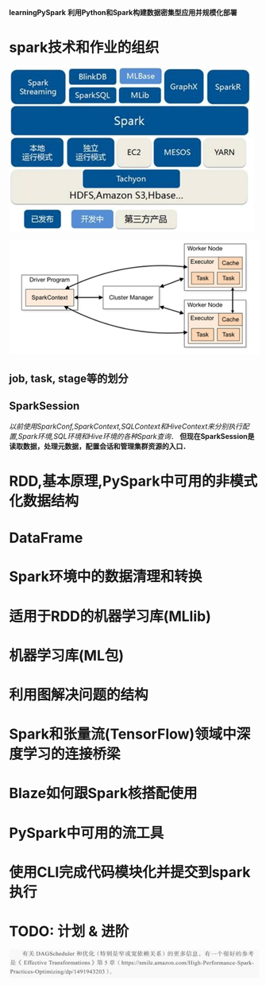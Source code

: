 **learningPySpark**
**利用Python和Spark构建数据密集型应用并规模化部署**

# spark技术和作业的组织
![saprk生态](images_attachments/20200905114655477_14473.png)


![saprk运行架构](images_attachments/20200905114747148_32413.png)

## job, task, stage等的划分



## SparkSession
*以前使用SparkConf,SparkContext,SQLContext和HiveContext来分别执行配置,Spark环境,SQL环境和Hive环境的各种Spark查询*．
**但现在SparkSession是读取数据，处理元数据，配置会话和管理集群资源的入口．**






































# RDD,基本原理,PySpark中可用的非模式化数据结构









# DataFrame









# Spark环境中的数据清理和转换









# 适用于RDD的机器学习库(MLlib)









# 机器学习库(ML包)









# 利用图解决问题的结构









# Spark和张量流(TensorFlow)领域中深度学习的连接桥梁









# Blaze如何跟Spark核搭配使用












# PySpark中可用的流工具









# 使用CLI完成代码模块化并提交到spark执行



# TODO: 计划 & 进阶
![](images_attachments/20200905120454515_24664.png)






